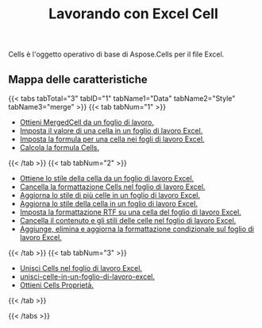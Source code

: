 ﻿---
title: Lavorando con Excel Cell
second_title: Aspose.Cells Cloud Documen
linktitle: Cella
type: docs
url: /it/working-with-cells/
aliases: [/working-with-worksheets/]
keywords: REST API, spreadsheets, excel, cell
description: "Cells.Cloud API per Excel operano: le celle operano"
weight: 100
kwords: Excel, Office Cloud, REST API, Foglio di calcolo, PDF, CSV, Json, Markdown, Cells
---
Cells è l'oggetto operativo di base di Aspose.Cells per il file Excel.

## Mappa delle caratteristiche

{{< tabs tabTotal="3" tabID="1" tabName1="Data" tabName2="Style" tabName3="merge" >}}
{{< tab tabNum="1" >}}
<div class="row">
    <div class="col-md-6">
        <ul>
            <li><a href="/cells/it/get-mergedcell-from-a-worksheet//">Ottieni MergedCell da un foglio di lavoro.</a></li>
            <li><a href="/cells/it/set-value-of-a-cell-in-a-worksheet/">Imposta il valore di una cella in un foglio di lavoro Excel.</a></li>
            <li><a href="/cells/it/set-formula-for-a-cell-in-excel-worksheets/">Imposta la formula per una cella nei fogli di lavoro Excel.</a></li>
            <li><a href="/cells/it/calculate-cells-formula/">Calcola la formula Cells.</a></li>
        </ul>
    </div>
</div>
{{< /tab >}}
{{< tab tabNum="2" >}}
<div class="row">
    <div class="col-md-6">
        <ul>
            <li><a href="/cells/it/get-cell-style-from-a-worksheet/">Ottiene lo stile della cella da un foglio di lavoro Excel.</a></li>
            <li><a href="/cells/it/clear-cells-formatting-in-excel-worksheet/">Cancella la formattazione Cells nel foglio di lavoro Excel.</a></li>
            <li><a href="/cells/it/update-multiple-cells-style/">Aggiorna lo stile di più celle in un foglio di lavoro Excel.</a></li>
            <li><a href="/cells/it/change-cell-style-in-excel-worksheet/">Aggiorna lo stile della cella in un foglio di lavoro Excel.</a></li>
            <li><a href="/cells/it/apply-rich-text-formatting-to-a-cell/">Imposta la formattazione RTF su una cella del foglio di lavoro Excel.</a></li>
            <li><a href="/cells/it/clear-contents-and-styles-of-cells-in-excel-worksheet/">Cancella il contenuto e gli stili delle celle nel foglio di lavoro Excel.</a></li>
            <li><a href="/cells/it/working-with-conditional-formatting/">Aggiunge, elimina e aggiorna la formattazione condizionale sul foglio di lavoro Excel.</a></li>
        </ul>
    </div>
</div>
{{< /tab >}}
{{< tab tabNum="3" >}}
<div class="row">
    <div class="col-md-6">
        <ul>
            <li><a href="/cells/it/merge-cells-in-excel-worksheet/">Unisci Cells nel foglio di lavoro Excel.</a></li>
            <li><a href="/cells/it/Unmerge Cells in Excel Worksheet/">unisci-celle-in-un-foglio-di-lavoro-excel.</a></li>
            <li><a href="/cells/it/get-cells-properties/">Ottieni Cells Proprietà.</a></li>
        </ul>
</div>
{{< /tab >}}

{{< /tabs >}}
